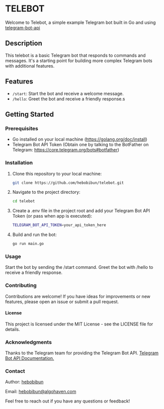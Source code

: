 # TELEBOT

Welcome to Telebot, a simple example Telegram bot built in Go and using [telegram-bot-api](github.com/go-telegram-bot-api/telegram-bot-api)

## Description

This telebot is a basic Telegram bot that responds to commands and messages. It's a starting point for building more complex Telegram bots with additional features.

## Features

- `/start`: Start the bot and receive a welcome message.
- `/hello`: Greet the bot and receive a friendly response.s

## Getting Started

### Prerequisites

- Go installed on your local machine (https://golang.org/doc/install)
- Telegram Bot API Token (Obtain one by talking to the BotFather on Telegram: https://core.telegram.org/bots#botfather)

### Installation

1. Clone this repository to your local machine:

   ```bash
   git clone https://github.com/hebobibun/telebot.git
2. Navigate to the project directory:
    ```bash
    cd telebot
3. Create a .env file in the project root and add your Telegram Bot API Token (or pass when app is executed):
    ```bash
    TELEGRAM_BOT_API_TOKEN=your_api_token_here
4. Build and run the bot:
    ```bash
    go run main.go

### Usage
Start the bot by sending the /start command.
Greet the bot with /hello to receive a friendly response.

### Contributing
Contributions are welcome! If you have ideas for improvements or new features, please open an issue or submit a pull request.

#### License
This project is licensed under the MIT License - see the LICENSE file for details.

### Acknowledgments
Thanks to the Telegram team for providing the Telegram Bot API.
[Telegram Bot API Documentation.](https://core.telegram.org/bots/api)

### Contact
Author: [hebobibun](https://github.com/hebobibun)

Email: [hebobibun@algohaven.com](mailto:hebobibun@algohaven.com)

Feel free to reach out if you have any questions or feedback!
